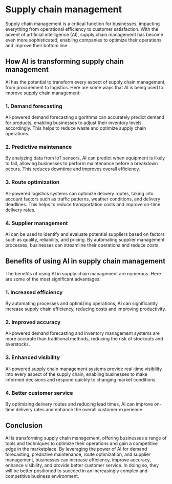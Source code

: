 Supply chain management
==================================================================

Supply chain management is a critical function for businesses, impacting everything from operational efficiency to customer satisfaction. With the advent of artificial intelligence (AI), supply chain management has become even more sophisticated, enabling companies to optimize their operations and improve their bottom line.

How AI is transforming supply chain management
----------------------------------------------

AI has the potential to transform every aspect of supply chain management, from procurement to logistics. Here are some ways that AI is being used to improve supply chain management:

### 1. Demand forecasting

AI-powered demand forecasting algorithms can accurately predict demand for products, enabling businesses to adjust their inventory levels accordingly. This helps to reduce waste and optimize supply chain operations.

### 2. Predictive maintenance

By analyzing data from IoT sensors, AI can predict when equipment is likely to fail, allowing businesses to perform maintenance before a breakdown occurs. This reduces downtime and improves overall efficiency.

### 3. Route optimization

AI-powered logistics systems can optimize delivery routes, taking into account factors such as traffic patterns, weather conditions, and delivery deadlines. This helps to reduce transportation costs and improve on-time delivery rates.

### 4. Supplier management

AI can be used to identify and evaluate potential suppliers based on factors such as quality, reliability, and pricing. By automating supplier management processes, businesses can streamline their operations and reduce costs.

Benefits of using AI in supply chain management
-----------------------------------------------

The benefits of using AI in supply chain management are numerous. Here are some of the most significant advantages:

### 1. Increased efficiency

By automating processes and optimizing operations, AI can significantly increase supply chain efficiency, reducing costs and improving productivity.

### 2. Improved accuracy

AI-powered demand forecasting and inventory management systems are more accurate than traditional methods, reducing the risk of stockouts and overstocks.

### 3. Enhanced visibility

AI-powered supply chain management systems provide real-time visibility into every aspect of the supply chain, enabling businesses to make informed decisions and respond quickly to changing market conditions.

### 4. Better customer service

By optimizing delivery routes and reducing lead times, AI can improve on-time delivery rates and enhance the overall customer experience.

Conclusion
----------

AI is transforming supply chain management, offering businesses a range of tools and techniques to optimize their operations and gain a competitive edge in the marketplace. By leveraging the power of AI for demand forecasting, predictive maintenance, route optimization, and supplier management, businesses can increase efficiency, improve accuracy, enhance visibility, and provide better customer service. In doing so, they will be better positioned to succeed in an increasingly complex and competitive business environment.
